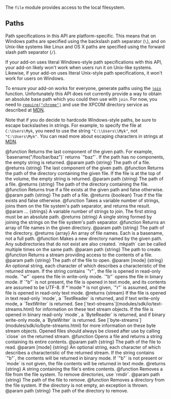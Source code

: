<!-- This Source Code Form is subject to the terms of the Mozilla Public
   - License, v. 2.0. If a copy of the MPL was not distributed with this
   - file, You can obtain one at http://mozilla.org/MPL/2.0/. -->

<!-- contributed by Drew Willcoxon [adw@mozilla.com]  -->
<!-- contributed by Atul Varma [atul@mozilla.com]  -->
<!-- edited by Noelle Murata [fiveinchpixie@gmail.com]  -->

The `file` module provides access to the local filesystem.

Paths
-----

Path specifications in this API are platform-specific.  This means that on
Windows paths are specified using the backslash path separator (`\`), and on
Unix-like systems like Linux and OS X paths are specified using the forward
slash path separator (`/`).

If your add-on uses literal Windows-style path specifications with this API,
your add-on likely won't work when users run it on Unix-like systems.  Likewise,
if your add-on uses literal Unix-style path specifications, it won't work for
users on Windows.

To ensure your add-on works for everyone, generate paths using the
[`join`](modules/sdk/io/file.html#join(...)) function.  Unfortunately
this API does not currently provide a way to obtain an absolute base path which
you could then use with `join`.  For now, you need to
[`require("chrome")`](dev-guide/tutorials/chrome.html) and use the
XPCOM directory service as described at
[MDN](https://developer.mozilla.org/en/Code_snippets/File_I%2F%2FO#Getting_special_files).

Note that if you do decide to hardcode Windows-style paths, be sure to escape
backslashes in strings.  For example, to specify the file at `C:\Users\Myk`, you
need to use the string `"C:\\Users\\Myk"`, not `"C:\Users\Myk"`.  You can read
more about escaping characters in strings at
[MDN](https://developer.mozilla.org/en/JavaScript/Guide/Values,_Variables,_and_Literals#Escaping_Characters).


<api name="basename">
@function
  Returns the last component of the given path.  For example,
  `basename("/foo/bar/baz")` returns `"baz"`.  If the path has no components,
  the empty string is returned.
@param path {string}
  The path of a file.
@returns {string}
  The last component of the given path.
</api>

<api name="dirname">
@function
  Returns the path of the directory containing the given file.  If the file is
  at the top of the volume, the empty string is returned.
@param path {string}
  The path of a file.
@returns {string}
  The path of the directory containing the file.
</api>

<api name="exists">
@function
  Returns true if a file exists at the given path and false otherwise.
@param path {string}
  The path of a file.
@returns {boolean}
  True if the file exists and false otherwise.
</api>

<api name="join">
@function
  Takes a variable number of strings, joins them on the file system's path
  separator, and returns the result.
@param ... {strings}
  A variable number of strings to join.  The first string must be an absolute
  path.
@returns {string}
  A single string formed by joining the strings on the file system's path
  separator.
</api>

<api name="list">
@function
  Returns an array of file names in the given directory.
@param path {string}
  The path of the directory.
@returns {array}
  An array of file names.  Each is a basename, not a full path.
</api>

<api name="mkpath">
@function
  Makes a new directory named by the given path.  Any subdirectories that do not
  exist are also created.  `mkpath` can be called multiple times on the same
  path.
@param path {string}
  The path to create.
</api>

<api name="open">
@function
  Returns a stream providing access to the contents of a file.
@param path {string}
  The path of the file to open.
@param [mode] {string}
  An optional string, each character of which describes a characteristic of the
  returned stream.  If the string contains `"r"`, the file is opened in
  read-only mode.  `"w"` opens the file in write-only mode.  `"b"` opens the
  file in binary mode.  If `"b"` is not present, the file is opened in text
  mode, and its contents are assumed to be UTF-8.  If *`mode`* is not given,
  `"r"` is assumed, and the file is opened in read-only text mode.
@returns {stream}
  If the file is opened in text read-only `mode`, a `TextReader` is returned,
  and if text write-only mode, a `TextWriter` is returned.  See
  [`text-streams`](modules/sdk/io/text-streams.html) for information on
  these text stream objects.  If the file is opened in binary read-only `mode`,
  a `ByteReader` is returned, and if binary write-only mode, a `ByteWriter` is
  returned.  See
  [`byte-streams`](modules/sdk/io/byte-streams.html) for more
  information on these byte stream objects.  Opened files should always be
  closed after use by calling `close` on the returned stream.
</api>

<api name="read">
@function
  Opens a file and returns a string containing its entire contents.
@param path {string}
  The path of the file to read.
@param [mode] {string}
  An optional string, each character of which describes a characteristic of the
  returned stream.  If the string contains `"b"`, the contents will be returned 
  in binary mode. If `"b"` is not present or `mode` is not given, the file
  contents will be returned in text mode. 
@returns {string}
  A string containing the file's entire contents.
</api>

<api name="remove">
@function
  Removes a file from the file system.  To remove directories, use `rmdir`.
@param path {string}
  The path of the file to remove.
</api>

<api name="rmdir">
@function
  Removes a directory from the file system.  If the directory is not empty, an
  exception is thrown.
@param path {string}
  The path of the directory to remove.
</api>
